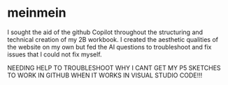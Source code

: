 # meinmein
I sought the aid of the github Copilot throughout the structuring and technical creation of my 2B workbook. I created the aesthetic qualities of the website on my own but fed the AI questions to troubleshoot and fix issues that I could not fix myself. 


NEEDING HELP TO TROUBLESHOOT WHY I CANT GET MY P5 SKETCHES TO WORK IN GITHUB WHEN IT WORKS IN VISUAL STUDIO CODE!!! 
